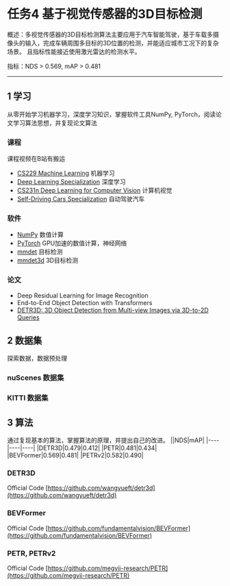 # 任务4 基于视觉传感器的3D目标检测
概述：多视觉传感器的3D目标检测算法主要应用于汽车智能驾驶，基于车载多摄像头的输入，完成车辆周围多目标的3D位置的检测，并能适应城市工况下的复杂场景。
且指标性能接近使用激光雷达的检测水平。

指标：NDS > 0.569, mAP > 0.481

***

## 1 学习
从零开始学习机器学习，深度学习知识，掌握软件工具NumPy, PyTorch，阅读论文学习算法思想，并复现论文算法
### 课程
课程视频在B站有搬运
* [CS229 Machine Learning](https://cs229.stanford.edu/) 机器学习
* [Deep Learning Specialization](https://www.coursera.org/specializations/deep-learning) 深度学习
* [CS231n Deep Learning for Computer Vision](http://cs231n.stanford.edu/) 计算机视觉
* [Self-Driving Cars Specialization](https://www.coursera.org/specializations/self-driving-cars) 自动驾驶汽车
### 软件
* [NumPy](https://numpy.org/) 数值计算
* [PyTorch](https://pytorch.org/) GPU加速的数值计算，神经网络
* [mmdet](https://github.com/open-mmlab/mmdetection) 目标检测
* [mmdet3d](https://github.com/open-mmlab/mmdetection3d) 3D目标检测
### 论文
* Deep Residual Learning for Image Recognition
* End-to-End Object Detection with Transformers
* [DETR3D: 3D Object Detection from Multi-view Images via 3D-to-2D Queries](https://arxiv.org/abs/2110.06922)

## 2 数据集
探索数据，数据预处理
### nuScenes 数据集
### KITTI 数据集

## 3 算法
通过复现基本的算法，掌握算法的原理，并提出自己的改进。
||NDS|mAP|
|----|----|----|
|DETR3D|0.479|0.412|
|PETR|0.481|0.434|
|BEVFormer|0.569|0.481|
|PETRv2|0.582|0.490|
### DETR3D
Official Code [https://github.com/wangyueft/detr3d](https://github.com/wangyueft/detr3d)
### BEVFormer
Official Code [https://github.com/fundamentalvision/BEVFormer](https://github.com/fundamentalvision/BEVFormer)
### PETR, PETRv2
Official Code [https://github.com/megvii-research/PETR](https://github.com/megvii-research/PETR)
